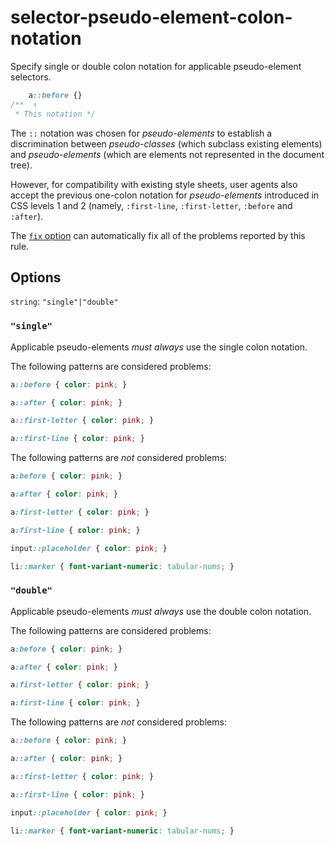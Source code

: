# selector-pseudo-element-colon-notation  
  
Specify single or double colon notation for applicable pseudo-element selectors.  
  
<!-- prettier-ignore -->  
```css  
    a::before {}  
/**  ↑  
 * This notation */  
```  
  
The `::` notation was chosen for _pseudo-elements_ to establish a discrimination between _pseudo-classes_ (which subclass existing elements) and _pseudo-elements_ (which are elements not represented in the document tree).  
  
However, for compatibility with existing style sheets, user agents also accept the previous one-colon notation for _pseudo-elements_ introduced in CSS levels 1 and 2 (namely, `:first-line`, `:first-letter`, `:before` and `:after`).  
  
The [`fix` option](../../../docs/user-guide/options.md#fix) can automatically fix all of the problems reported by this rule.  
  
## Options  
  
`string`: `"single"|"double"`  
  
### `"single"`  
  
Applicable pseudo-elements _must always_ use the single colon notation.  
  
The following patterns are considered problems:  
  
<!-- prettier-ignore -->  
```css  
a::before { color: pink; }  
```  
  
<!-- prettier-ignore -->  
```css  
a::after { color: pink; }  
```  
  
<!-- prettier-ignore -->  
```css  
a::first-letter { color: pink; }  
```  
  
<!-- prettier-ignore -->  
```css  
a::first-line { color: pink; }  
```  
  
The following patterns are _not_ considered problems:  
  
<!-- prettier-ignore -->  
```css  
a:before { color: pink; }  
```  
  
<!-- prettier-ignore -->  
```css  
a:after { color: pink; }  
```  
  
<!-- prettier-ignore -->  
```css  
a:first-letter { color: pink; }  
```  
  
<!-- prettier-ignore -->  
```css  
a:first-line { color: pink; }  
```  
  
<!-- prettier-ignore -->  
```css  
input::placeholder { color: pink; }  
```  
  
<!-- prettier-ignore -->  
```css  
li::marker { font-variant-numeric: tabular-nums; }  
```  
  
### `"double"`  
  
Applicable pseudo-elements _must always_ use the double colon notation.  
  
The following patterns are considered problems:  
  
<!-- prettier-ignore -->  
```css  
a:before { color: pink; }  
```  
  
<!-- prettier-ignore -->  
```css  
a:after { color: pink; }  
```  
  
<!-- prettier-ignore -->  
```css  
a:first-letter { color: pink; }  
```  
  
<!-- prettier-ignore -->  
```css  
a:first-line { color: pink; }  
```  
  
The following patterns are _not_ considered problems:  
  
<!-- prettier-ignore -->  
```css  
a::before { color: pink; }  
```  
  
<!-- prettier-ignore -->  
```css  
a::after { color: pink; }  
```  
  
<!-- prettier-ignore -->  
```css  
a::first-letter { color: pink; }  
```  
  
<!-- prettier-ignore -->  
```css  
a::first-line { color: pink; }  
```  
  
<!-- prettier-ignore -->  
```css  
input::placeholder { color: pink; }  
```  
  
<!-- prettier-ignore -->  
```css  
li::marker { font-variant-numeric: tabular-nums; }  
```  
